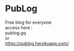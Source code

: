 # PubLog
Free blog for everyone <br>
access here : <br>
publog.gq <br>
or <br>
https://publog.herokuapp.com/
